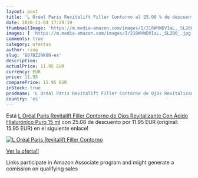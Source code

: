 ```yaml
---
layout: post
title: 'L Oréal Paris Revitalift Filler Contorno al 25.08 % de descuento'
date: 2020-11-04 17:29:19
thumbnailImage: 'https://m.media-amazon.com/images/I/218WHWDVIaL._SL200_.jpg'
images: [ 'https://m.media-amazon.com/images/I/218WHWDVIaL._SL200_.jpg' ]
comments: true
category: ofertas
author: ring
slug: 'B07BZ2NK8N-es'
description:
actualPrice: 11.95 EUR
currency: EUR
price: 11.95
comparePrice: 15.95 EUR
inStock: true
prodname: 'L Oréal Paris Revitalift Filler Contorno de Ojos Revitalizante  Con Ácido Hialurónico Puro  15 ml'
country: 'es'
---
```


Está [L Oréal Paris Revitalift Filler Contorno de Ojos Revitalizante  Con Ácido Hialurónico Puro  15 ml](https://www.amazon.es/dp/B07BZ2NK8N/?tag=tolees-21) con 25.08 de descuento por 11.95 EUR (original: 15.95 EUR) en el siguiente enlace!

[![L Oréal Paris Revitalift Filler Contorno](https://m.media-amazon.com/images/I/218WHWDVIaL._SL200_.jpg)](https://www.amazon.es/dp/B07BZ2NK8N/?tag=tolees-21)

[Ver la oferta!!](https://www.amazon.es/dp/B07BZ2NK8N/?tag=tolees-21)

Links participate in Amazon Associate program and might generate a comission on qualifying sales


